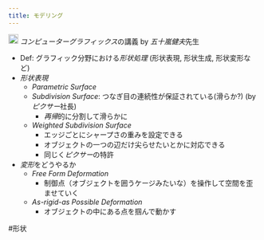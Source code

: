 ```yaml
---
title: モデリング
---
```


<img src='https://scrapbox.io/api/pages/blu3mo-public/情報科学の達人/icon' alt='情報科学の達人.icon' height="19.5"/> *コンピューターグラフィックス*の講義 by *五十嵐健夫*先生

* Def: グラフィック分野における*形状処理* (形状表現, 形状生成, 形状変形など)
* *形状表現*
  * *Parametric Surface*
  * *Subdivision Surface*: つなぎ目の連続性が保証されている(滑らか?) (by*ピクサー*社長)
    * *再帰*的に分割して滑らかに
  * *Weighted Subdivision Surface*
    * エッジごとにシャープさの重みを設定できる
    * オブジェクトの一つの辺だけ尖らせたいとかに対応できる
    * 同じく*ピクサー*の特許
* *変形*をどうやるか
  * *Free Form Deformation*
    * 制御点（オブジェクトを囲うケージみたいな）を操作して空間を歪ませていく
  * *As-rigid-as Possible Deformation*
    * オブジェクトの中にある点を掴んで動かす

\#形状
